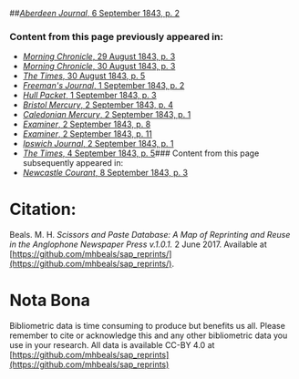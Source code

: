 ##[*Aberdeen Journal*, 6 September 1843, p. 2](https://mhbeals.github.io/sap_html/Aberdeen-Journal/Aberdeen-Journal-6-September-1843-p-2)

### Content from this page previously appeared in:
+ [*Morning Chronicle*, 29 August 1843, p. 3](https://mhbeals.github.io/sap_html/Morning-Chronicle/Morning-Chronicle-29-August-1843-p-3)
+ [*Morning Chronicle*, 30 August 1843, p. 3](https://mhbeals.github.io/sap_html/Morning-Chronicle/Morning-Chronicle-30-August-1843-p-3)
+ [*The Times*, 30 August 1843, p. 5](https://mhbeals.github.io/sap_html/The-Times/The-Times-30-August-1843-p-5)
+ [*Freeman's Journal*, 1 September 1843, p. 2](https://mhbeals.github.io/sap_html/Freeman's-Journal/Freeman's-Journal-1-September-1843-p-2)
+ [*Hull Packet*, 1 September 1843, p. 3](https://mhbeals.github.io/sap_html/Hull-Packet/Hull-Packet-1-September-1843-p-3)
+ [*Bristol Mercury*, 2 September 1843, p. 4](https://mhbeals.github.io/sap_html/Bristol-Mercury/Bristol-Mercury-2-September-1843-p-4)
+ [*Caledonian Mercury*, 2 September 1843, p. 1](https://mhbeals.github.io/sap_html/Caledonian-Mercury/Caledonian-Mercury-2-September-1843-p-1)
+ [*Examiner*, 2 September 1843, p. 8](https://mhbeals.github.io/sap_html/Examiner/Examiner-2-September-1843-p-8)
+ [*Examiner*, 2 September 1843, p. 11](https://mhbeals.github.io/sap_html/Examiner/Examiner-2-September-1843-p-11)
+ [*Ipswich Journal*, 2 September 1843, p. 1](https://mhbeals.github.io/sap_html/Ipswich-Journal/Ipswich-Journal-2-September-1843-p-1)
+ [*The Times*, 4 September 1843, p. 5](https://mhbeals.github.io/sap_html/The-Times/The-Times-4-September-1843-p-5)### Content from this page subsequently appeared in:
+ [*Newcastle Courant*, 8 September 1843, p. 3](https://mhbeals.github.io/sap_html/Newcastle-Courant/Newcastle-Courant-8-September-1843-p-3)
                    
# Citation: 

Beals. M. H. *Scissors and Paste Database: A Map of Reprinting and Reuse in the Anglophone Newspaper Press v.1.0.1.* 2 June 2017. Available at [https://github.com/mhbeals/sap_reprints/](https://github.com/mhbeals/sap_reprints/). 
                    
# Nota Bona

Bibliometric data is time consuming to produce but benefits us all. Please remember to cite or acknowledge this and any other bibliometric data you use in your research. All data is available CC-BY 4.0 at [https://github.com/mhbeals/sap_reprints](https://github.com/mhbeals/sap_reprints)